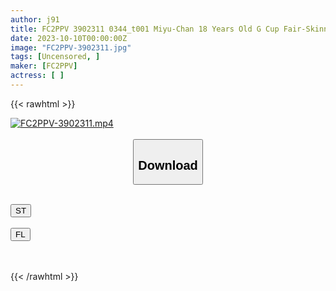 ```yaml
---
author: j91
title: FC2PPV 3902311 0344_t001 Miyu-Chan 18 Years Old G Cup Fair-Skinned Beautiful Big Breasts Lj ◯ I Made Her Ovulate On A Dangerous Day With An Idol And A Black Man Tricked Her Into UnlicensedPermitted Creampie! Is An Unwanted And Unfortunate Pregnancy A Half-Baby? ? (Lol)
date: 2023-10-10T00:00:00Z
image: "FC2PPV-3902311.jpg"
tags: [Uncensored, ]
maker: [FC2PPV]
actress: [ ]
---
```



{{< rawhtml >}}

<div class="video" data-videoid="rBk68MWyyOTbVxR">
    <a href="javascript:;">
        <img src="https://my.j91.asia/posts/FC2PPV-3902311/FC2PPV-3902311.jpg" width="WIDTH" height="HEIGHT" alt="FC2PPV-3902311.mp4" loading="lazy">
    </a>
</div>

<script type="text/javascript" src="https://j91.asia/asset/on-demand-st.js"></script>

<br>
  <link rel="stylesheet" href="https://j91.asia/asset/bs5.css">
  
  <center>
  <button class="btn btn-primary" type="button" data-bs-toggle="collapse" data-bs-target=".multi-collapse" aria-expanded="false" aria-controls="multiCollapseExample1 multiCollapseExample2"><h2>Download</h2></button></center>
</p>
<div class="row">
  <div class="col">
    <div class="collapse multi-collapse" id="multiCollapseExample1">
      <div class="card card-body">
	      	      <br>
<div class="buttons">  
<a href="https://streamtape.to/v/rBk68MWyyOTbVxR"><button class="btn-hover color-3"><i class="fa fa-download"></i> ST</button></a></div>
    </div>
  </div>
</div>
  <div class="col">
    <div class="collapse multi-collapse" id="multiCollapseExample2">
      <div class="card card-body">
	      <br>
<div class="buttons">
    <a href="https://filelions.online/f/23vejw82bkgy"><button class="btn-hover color-9"><i class="fa fa-download"></i> FL</button></a></div>
<br><br>
      </div>
    </div>
  </div>
</div>

{{< /rawhtml >}}